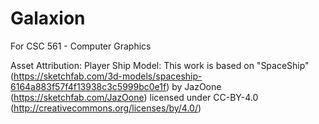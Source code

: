 # Galaxion
For CSC 561 - Computer Graphics

Asset Attribution:
Player Ship Model: This work is based on "SpaceShip" (https://sketchfab.com/3d-models/spaceship-6164a883f57f4f13938c3c5999bc0e1f) 
by JazOone (https://sketchfab.com/JazOone) licensed under CC-BY-4.0 (http://creativecommons.org/licenses/by/4.0/)
